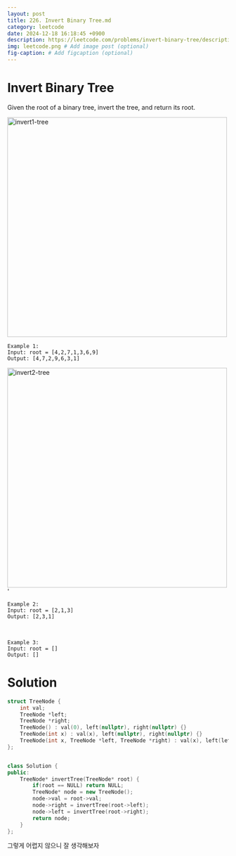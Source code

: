 ```yaml
---
layout: post
title: 226. Invert Binary Tree.md
category: leetcode
date: 2024-12-18 16:18:45 +0900
description: https://leetcode.com/problems/invert-binary-tree/description/
img: leetcode.png # Add image post (optional)
fig-caption: # Add figcaption (optional)
---
```


            
# Invert Binary Tree

Given the root of a binary tree, invert the tree, and return its root.


<img src="../../imgs/invert1-tree.jpg" alt="invert1-tree" width="500"/>

    Example 1:
    Input: root = [4,2,7,1,3,6,9]
    Output: [4,7,2,9,6,3,1]

<img src="../../imgs/invert2-tree.jpg" alt="invert2-tree" width="500"/>'

    Example 2:
    Input: root = [2,1,3]
    Output: [2,3,1]

<br>

    Example 3:
    Input: root = []
    Output: []

# Solution

```cpp
struct TreeNode {
    int val;
    TreeNode *left;
    TreeNode *right;
    TreeNode() : val(0), left(nullptr), right(nullptr) {}
    TreeNode(int x) : val(x), left(nullptr), right(nullptr) {}
    TreeNode(int x, TreeNode *left, TreeNode *right) : val(x), left(left), right(right) {}
};


class Solution {
public:
    TreeNode* invertTree(TreeNode* root) {
        if(root == NULL) return NULL;
        TreeNode* node = new TreeNode();
        node->val = root->val;
        node->right = invertTree(root->left);
        node->left = invertTree(root->right);
        return node;
    }
};

```

그렇게 어렵지 않으니 잘 생각해보자 